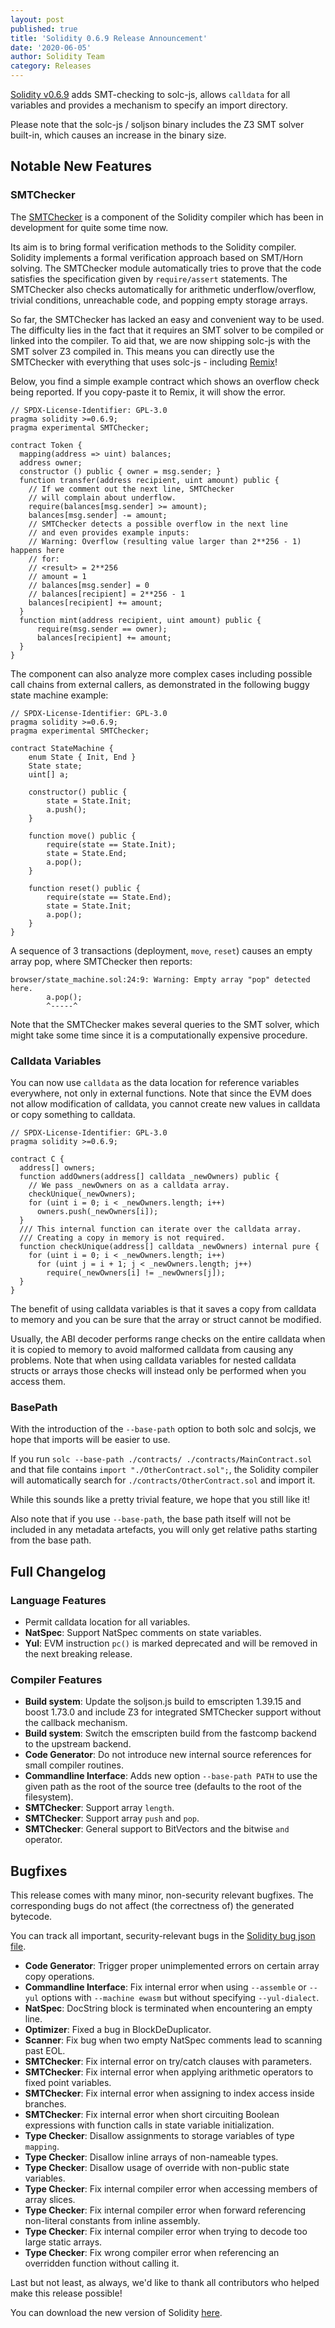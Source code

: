 ```yaml
---
layout: post
published: true
title: 'Solidity 0.6.9 Release Announcement'
date: '2020-06-05'
author: Solidity Team
category: Releases
---
```


[Solidity v0.6.9](https://github.com/ethereum/solidity/releases/tag/v0.6.9) adds SMT-checking to solc-js,
allows `calldata` for all variables and provides a mechanism to specify an import directory.

Please note that the solc-js / soljson binary includes the Z3 SMT solver built-in, which causes an increase in the binary size.

## Notable New Features

### SMTChecker

The [SMTChecker](https://solidity.readthedocs.io/en/v0.6.8/security-considerations.html#formal-verification) is a component of the Solidity compiler which has been in development for quite some time now.

Its aim is to bring formal verification methods to the Solidity compiler. Solidity implements a formal verification approach based on SMT/Horn solving. The SMTChecker module automatically tries to prove that the code satisfies the specification given by `require/assert` statements. The SMTChecker also checks automatically for arithmetic underflow/overflow, trivial conditions,
unreachable code, and popping empty storage arrays.

So far, the SMTChecker has lacked an easy and convenient way to be used.
The difficulty lies in the fact that it requires an SMT solver to be compiled or linked into the compiler. To aid that, we are now shipping solc-js with the SMT solver Z3 compiled in. This means you can directly use the SMTChecker with everything
that uses solc-js - including [Remix](https://remix.ethereum.org/)!

Below, you find a simple example contract which shows an overflow check being reported. If you copy-paste it to Remix, it will show the error.

```solidity
// SPDX-License-Identifier: GPL-3.0
pragma solidity >=0.6.9;
pragma experimental SMTChecker;

contract Token {
  mapping(address => uint) balances;
  address owner;
  constructor () public { owner = msg.sender; }
  function transfer(address recipient, uint amount) public {
    // If we comment out the next line, SMTChecker
    // will complain about underflow.
    require(balances[msg.sender] >= amount);
    balances[msg.sender] -= amount;
    // SMTChecker detects a possible overflow in the next line
    // and even provides example inputs:
    // Warning: Overflow (resulting value larger than 2**256 - 1) happens here
    // for:
    // <result> = 2**256
    // amount = 1
    // balances[msg.sender] = 0
    // balances[recipient] = 2**256 - 1
    balances[recipient] += amount;
  }
  function mint(address recipient, uint amount) public {
      require(msg.sender == owner);
      balances[recipient] += amount;
  }
}
```

The component can also analyze more complex cases including possible call chains from external callers, as demonstrated in the following buggy state machine example:

```solidity
// SPDX-License-Identifier: GPL-3.0
pragma solidity >=0.6.9;
pragma experimental SMTChecker;

contract StateMachine {
    enum State { Init, End }
    State state;
    uint[] a;

    constructor() public {
        state = State.Init;
        a.push();
    }

    function move() public {
        require(state == State.Init);
        state = State.End;
        a.pop();
    }

    function reset() public {
        require(state == State.End);
        state = State.Init;
        a.pop();
    }
}
```

A sequence of 3 transactions (deployment, `move`, `reset`) causes an empty array pop, where SMTChecker then reports:

```solidity
browser/state_machine.sol:24:9: Warning: Empty array "pop" detected here.
        a.pop();
        ^-----^
```

Note that the SMTChecker makes several queries to the SMT solver, which might take some time since it is a computationally expensive procedure.

### Calldata Variables

You can now use `calldata` as the data location for reference variables everywhere, not only in external functions. Note that since the EVM does not allow modification of calldata, you cannot create new values in calldata or copy something to calldata.

```solidity
// SPDX-License-Identifier: GPL-3.0
pragma solidity >=0.6.9;

contract C {
  address[] owners;
  function addOwners(address[] calldata _newOwners) public {
    // We pass _newOwners on as a calldata array.
    checkUnique(_newOwners);
    for (uint i = 0; i < _newOwners.length; i++)
      owners.push(_newOwners[i]);
  }
  /// This internal function can iterate over the calldata array.
  /// Creating a copy in memory is not required.
  function checkUnique(address[] calldata _newOwners) internal pure {
    for (uint i = 0; i < _newOwners.length; i++)
      for (uint j = i + 1; j < _newOwners.length; j++)
        require(_newOwners[i] != _newOwners[j]);
  }
}
```

The benefit of using calldata variables is that it saves
a copy from calldata to memory and you can be sure that the
array or struct cannot be modified.

Usually, the ABI decoder performs range checks on the entire calldata when it is copied to memory to avoid malformed calldata from causing any problems.
Note that when using calldata variables for nested calldata structs or arrays those checks will instead only be performed when you access them.

### BasePath

With the introduction of the `--base-path` option to both
solc and solcjs, we hope that imports will be easier to use.

If you run `solc --base-path ./contracts/ ./contracts/MainContract.sol`
and that file contains `import "./OtherContract.sol";`, the Solidity
compiler will automatically search for `./contracts/OtherContract.sol`
and import it.

While this sounds like a pretty trivial feature, we hope that you still like it!

Also note that if you use `--base-path`, the base path itself will
not be included in any metadata artefacts, you will only get relative
paths starting from the base path.

## Full Changelog

### Language Features

- Permit calldata location for all variables.
- **NatSpec**: Support NatSpec comments on state variables.
- **Yul**: EVM instruction `pc()` is marked deprecated and will be removed in the next breaking release.

### Compiler Features

- **Build system**: Update the soljson.js build to emscripten 1.39.15 and boost 1.73.0 and include Z3 for integrated SMTChecker support without the callback mechanism.
- **Build system**: Switch the emscripten build from the fastcomp backend to the upstream backend.
- **Code Generator**: Do not introduce new internal source references for small compiler routines.
- **Commandline Interface**: Adds new option `--base-path PATH` to use the given path as the root of the source tree (defaults to the root of the filesystem).
- **SMTChecker**: Support array `length`.
- **SMTChecker**: Support array `push` and `pop`.
- **SMTChecker**: General support to BitVectors and the bitwise `and` operator.

## Bugfixes

This release comes with many minor, non-security relevant bugfixes. The corresponding bugs do not affect (the correctness of) the generated
bytecode.

You can track all important, security-relevant bugs in the [Solidity bug json file](https://github.com/ethereum/solidity/blob/develop/docs/bugs.json).

- **Code Generator**: Trigger proper unimplemented errors on certain array copy operations.
- **Commandline Interface**: Fix internal error when using `--assemble` or `--yul` options with `--machine ewasm` but without specifying `--yul-dialect`.
- **NatSpec**: DocString block is terminated when encountering an empty line.
- **Optimizer**: Fixed a bug in BlockDeDuplicator.
- **Scanner**: Fix bug when two empty NatSpec comments lead to scanning past EOL.
- **SMTChecker**: Fix internal error on try/catch clauses with parameters.
- **SMTChecker**: Fix internal error when applying arithmetic operators to fixed point variables.
- **SMTChecker**: Fix internal error when assigning to index access inside branches.
- **SMTChecker**: Fix internal error when short circuiting Boolean expressions with function calls in state variable initialization.
- **Type Checker**: Disallow assignments to storage variables of type `mapping`.
- **Type Checker**: Disallow inline arrays of non-nameable types.
- **Type Checker**: Disallow usage of override with non-public state variables.
- **Type Checker**: Fix internal compiler error when accessing members of array slices.
- **Type Checker**: Fix internal compiler error when forward referencing non-literal constants from inline assembly.
- **Type Checker**: Fix internal compiler error when trying to decode too large static arrays.
- **Type Checker**: Fix wrong compiler error when referencing an overridden function without calling it.

Last but not least, as always, we'd like to thank all contributors who helped make this release possible!

You can download the new version of Solidity [here](https://github.com/ethereum/solidity/releases/tag/v0.6.9).
